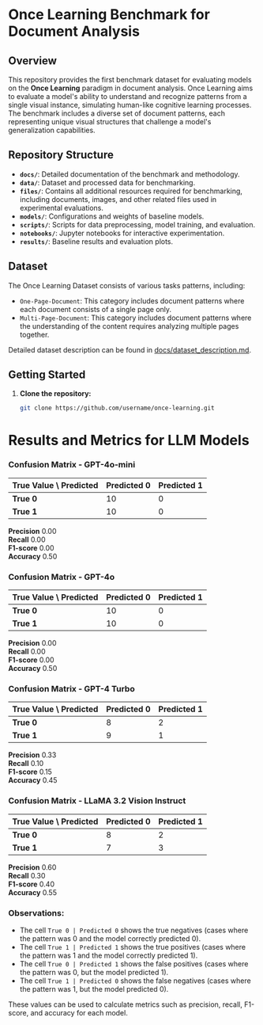 # Once Learning Benchmark for Document Analysis

## Overview
This repository provides the first benchmark dataset for evaluating models on the **Once Learning** paradigm in document analysis. Once Learning aims to evaluate a model's ability to understand and recognize patterns from a single visual instance, simulating human-like cognitive learning processes. The benchmark includes a diverse set of document patterns, each representing unique visual structures that challenge a model's generalization capabilities.

## Repository Structure
- **`docs/`**: Detailed documentation of the benchmark and methodology.
- **`data/`**: Dataset and processed data for benchmarking.
- **`files/`**: Contains all additional resources required for benchmarking, including documents, images, and other related files used in experimental evaluations.
- **`models/`**: Configurations and weights of baseline models.
- **`scripts/`**: Scripts for data preprocessing, model training, and evaluation.
- **`notebooks/`**: Jupyter notebooks for interactive experimentation.
- **`results/`**: Baseline results and evaluation plots.

## Dataset
The Once Learning Dataset consists of various tasks patterns, including:
- `One-Page-Document`: This category includes document patterns where each document consists of a single page only.
- `Multi-Page-Document`: This category includes document patterns where the understanding of the content requires analyzing multiple pages together.

Detailed dataset description can be found in [docs/dataset_description.md](docs/dataset_description.md).

## Getting Started
1. **Clone the repository:**
   ```bash
   git clone https://github.com/username/once-learning.git

# Results and Metrics for LLM Models

### Confusion Matrix - GPT-4o-mini

| True Value \ Predicted | Predicted 0 | Predicted 1 |
|------------------------|-------------|-------------|
| **True 0**             | 10           | 0           |
| **True 1**             | 10           | 0           |

 **Precision**  0.00  
 **Recall**     0.00  
 **F1-score**   0.00  
 **Accuracy**   0.50  

### Confusion Matrix - GPT-4o

| True Value \ Predicted | Predicted 0 | Predicted 1 |
|------------------------|-------------|-------------|
| **True 0**             | 10           | 0           |
| **True 1**             | 10           | 0           |

 **Precision**  0.00  
 **Recall**     0.00  
 **F1-score**   0.00  
 **Accuracy**   0.50  

### Confusion Matrix - GPT-4 Turbo

| True Value \ Predicted | Predicted 0 | Predicted 1 |
|------------------------|-------------|-------------|
| **True 0**             | 8           | 2           |
| **True 1**             | 9           | 1           |

 **Precision**  0.33  
 **Recall**     0.10  
 **F1-score**   0.15  
 **Accuracy**   0.45  

### Confusion Matrix - LLaMA 3.2 Vision Instruct

| True Value \ Predicted | Predicted 0 | Predicted 1 |
|------------------------|-------------|-------------|
| **True 0**             | 8           | 2           |
| **True 1**             | 7           | 3           |

 **Precision**  0.60  
 **Recall**     0.30  
 **F1-score**   0.40  
 **Accuracy**   0.55  


### Observations:
- The cell `True 0 | Predicted 0` shows the true negatives (cases where the pattern was 0 and the model correctly predicted 0).
- The cell `True 1 | Predicted 1` shows the true positives (cases where the pattern was 1 and the model correctly predicted 1).
- The cell `True 0 | Predicted 1` shows the false positives (cases where the pattern was 0, but the model predicted 1).
- The cell `True 1 | Predicted 0` shows the false negatives (cases where the pattern was 1, but the model predicted 0).

These values can be used to calculate metrics such as precision, recall, F1-score, and accuracy for each model.

